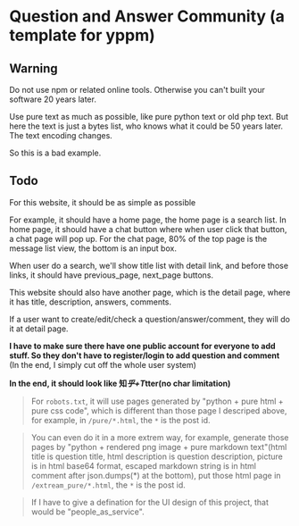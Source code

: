 # Question and Answer Community (a template for yppm)

## Warning 
Do not use npm or related online tools. Otherwise you can't built your software 20 years later.

Use pure text as much as possible, like pure python text or old php text. But here the text is just a bytes list, who knows what it could be 50 years later. The text encoding changes.

So this is a bad example.

## Todo
For this website, it should be as simple as possible

For example, it should have a home page, the home page is a search list. In home page, it should have a chat button where when user click that button, a chat page will pop up. For the chat page, 80% of the top page is the message list view, the bottom is an input box.

When user do a search, we'll show title list with detail link, and before those links, it should have previous_page, next_page buttons.

This website should also have another page, which is the detail page, where it has title, description, answers, comments.

If a user want to create/edit/check a question/answer/comment, they will do it at detail page.

**I have to make sure there have one public account for everyone to add stuff. So they don't have to register/login to add question and comment** (In the end, I simply cut off the whole user system)

**In the end, it should look like 知*乎+T*tter(no char limitation)**

> For `robots.txt`, it will use pages generated by "python + pure html + pure css code", which is different than those page I descriped above, for example, in `/pure/*.html`, the `*` is the post id.

> You can even do it in a more extrem way, for example, generate those pages by "python + rendered png image + pure markdown text"(html title is question title, html description is question description, picture is in html base64 format, escaped markdown string is in html comment after json.dumps(*) at the bottom), put those html page in `/extream_pure/*.html`, the `*` is the post id.

> If I have to give a defination for the UI design of this project, that would be "people_as_service".
